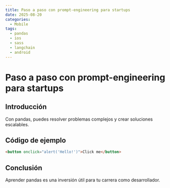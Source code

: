```yaml
---
title: Paso a paso con prompt-engineering para startups
date: 2025-08-20
categories:
  - Mobile
tags:
  - pandas
  - ios
  - sass
  - langchain
  - android
---
```


# Paso a paso con prompt-engineering para startups

## Introducción

Con pandas, puedes resolver problemas complejos y crear soluciones escalables.

## Código de ejemplo

```html
<button onclick="alert('Hello!')">Click me</button>
```

## Conclusión

Aprender pandas es una inversión útil para tu carrera como desarrollador.